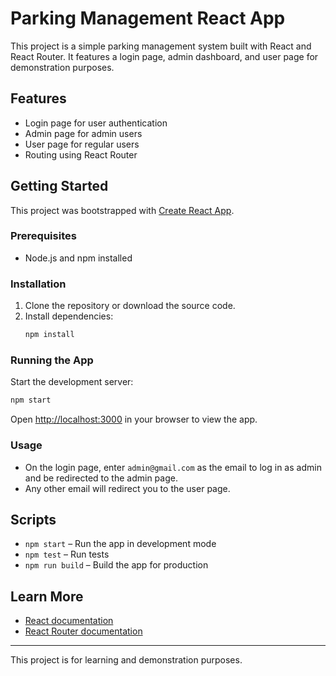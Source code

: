 # Parking Management React App

This project is a simple parking management system built with React and React Router. It features a login page, admin dashboard, and user page for demonstration purposes.

## Features
- Login page for user authentication
- Admin page for admin users
- User page for regular users
- Routing using React Router

## Getting Started

This project was bootstrapped with [Create React App](https://github.com/facebook/create-react-app).

### Prerequisites
- Node.js and npm installed

### Installation
1. Clone the repository or download the source code.
2. Install dependencies:
   ```bash
   npm install
   ```

### Running the App
Start the development server:
```bash
npm start
```
Open [http://localhost:3000](http://localhost:3000) in your browser to view the app.

### Usage
- On the login page, enter `admin@gmail.com` as the email to log in as admin and be redirected to the admin page.
- Any other email will redirect you to the user page.

## Scripts
- `npm start` – Run the app in development mode
- `npm test` – Run tests
- `npm run build` – Build the app for production

## Learn More
- [React documentation](https://reactjs.org/)
- [React Router documentation](https://reactrouter.com/)

---

This project is for learning and demonstration purposes.
